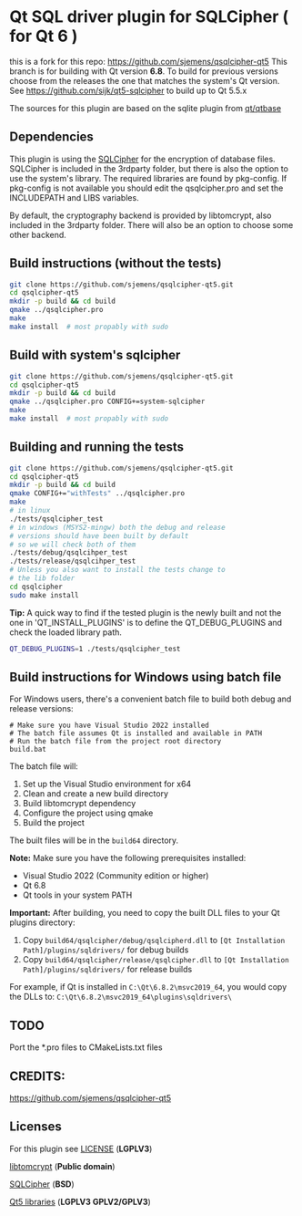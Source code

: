 # Qt SQL driver plugin for SQLCipher ( for Qt 6 )
this is a fork for this repo: https://github.com/sjemens/qsqlcipher-qt5
This branch is for building with Qt version **6.8**.
To build for previous versions choose from the releases the one that
matches the system's Qt version.
See https://github.com/sijk/qt5-sqlcipher to build up to Qt 5.5.x

The sources for this plugin are based on the sqlite plugin from
[qt/qtbase](https://github.com/qt/qtbase/tree/6.4/src/plugins/sqldrivers/sqlite)

## Dependencies

This plugin is using the [SQLCipher](https://github.com/sqlcipher/sqlcipher) for
the encryption of database files. SQLCipher is included in the 3rdparty folder, but
there is also the option to use the system's library. The required libraries are
found by pkg-config. If pkg-config is not available you should edit the qsqlcipher.pro
and set the INCLUDEPATH and LIBS variables.

By default, the cryptography backend is provided by libtomcrypt, also included in the
3rdparty folder. There will also be an option to choose some other backend.


## Build instructions (without the tests)


```bash
git clone https://github.com/sjemens/qsqlcipher-qt5.git
cd qsqlcipher-qt5
mkdir -p build && cd build
qmake ../qsqlcipher.pro
make
make install  # most propably with sudo
```

## Build with system's sqlcipher

```bash
git clone https://github.com/sjemens/qsqlcipher-qt5.git
cd qsqlcipher-qt5
mkdir -p build && cd build
qmake ../qsqlcipher.pro CONFIG+=system-sqlcipher
make
make install  # most propably with sudo
```

## Building and running the tests

```bash
git clone https://github.com/sjemens/qsqlcipher-qt5.git
cd qsqlcipher-qt5
mkdir -p build && cd build
qmake CONFIG+="withTests" ../qsqlcipher.pro
make
# in linux
./tests/qsqlcipher_test
# in windows (MSYS2-mingw) both the debug and release
# versions should have been built by default
# so we will check both of them
./tests/debug/qsqlcihper_test
./tests/release/qsqlcihper_test
# Unless you also want to install the tests change to 
# the lib folder
cd qsqlcipher
sudo make install
```

**Tip:** A quick way to find if the tested plugin is the newly built
and not the one in 'QT_INSTALL_PLUGINS' is to define the QT_DEBUG_PLUGINS
and check the loaded library path.
```bash
QT_DEBUG_PLUGINS=1 ./tests/qsqlcipher_test
```

## Build instructions for Windows using batch file

For Windows users, there's a convenient batch file to build both debug and release versions:

```batch
# Make sure you have Visual Studio 2022 installed
# The batch file assumes Qt is installed and available in PATH
# Run the batch file from the project root directory
build.bat
```

The batch file will:
1. Set up the Visual Studio environment for x64
2. Clean and create a new build directory
3. Build libtomcrypt dependency
4. Configure the project using qmake
5. Build the project

The built files will be in the `build64` directory.

**Note:** Make sure you have the following prerequisites installed:
- Visual Studio 2022 (Community edition or higher)
- Qt 6.8
- Qt tools in your system PATH

**Important:** After building, you need to copy the built DLL files to your Qt plugins directory:
1. Copy `build64/qsqlcipher/debug/qsqlcipherd.dll` to `[Qt Installation Path]/plugins/sqldrivers/` for debug builds
2. Copy `build64/qsqlcipher/release/qsqlcipher.dll` to `[Qt Installation Path]/plugins/sqldrivers/` for release builds

For example, if Qt is installed in `C:\Qt\6.8.2\msvc2019_64`, you would copy the DLLs to:
`C:\Qt\6.8.2\msvc2019_64\plugins\sqldrivers\`

## TODO

Port the *.pro files to CMakeLists.txt files
## CREDITS:
https://github.com/sjemens/qsqlcipher-qt5
## Licenses

For this plugin see [LICENSE](https://github.com/sjemens/qsqlcipher-qt5/blob/6.4/LICENSE) (**LGPLV3**)

[libtomcrypt](https://github.com/libtom/libtomcrypt/blob/develop/LICENSE) (**Public domain**)

[SQLCipher](https://www.zetetic.net/sqlcipher/license/) (**BSD**)

[Qt5 libraries](https://www.qt.io/licensing/) (**LGPLV3  GPLV2/GPLV3**)
